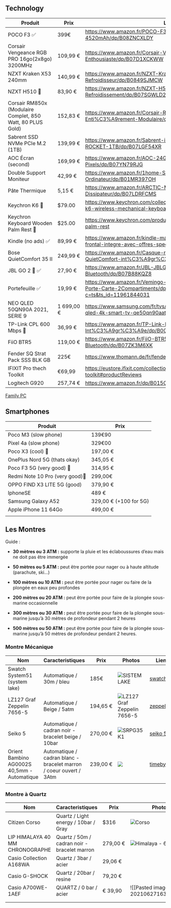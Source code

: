 
## Technology

Produit | Prix | Lien 
---|---|---
POCO F3 ✅ | 399€ | https://www.amazon.fr/POCO-F3-Smartphone-Snapdragon-4520mAh/dp/B08ZNCXLDY
Corsair Vengeance RGB PRO 16go(2x8go) 3200MHz | 109,99 € | https://www.amazon.fr/Corsair-Vengeance-RGB-PRO-Enthousiaste/dp/B07D1XCKWW
NZXT Kraken X53 240mm | 140,99 €  | https://www.amazon.fr/NZXT-Kraken-X53-240mm-Refroidisseur/dp/B0849SJMCW
NZXT H510 👀| 83,90 € | https://www.amazon.fr/NZXT-H510-Bo%C3%AEtier-Compatible-Refroidissement/dp/B07SGWLD2C
Corsair RM850x (Modulaire Complet, 850 Watt, 80 PLUS Gold) | 152,83 €  |https://www.amazon.fr/Corsair-RM850x-Alimentation-Enti%C3%A9rement-Modulaire/dp/B079QCFB1M
Sabrent SSD NVMe PCIe M.2 (1TB) | 139,99 € | https://www.amazon.fr/Sabrent-interne-Rocket-performance-SB-ROCKET-1TB/dp/B07LGF54XR
AOC Écran (second) | 169,99 € | https://www.amazon.fr/AOC-24G2U5-BK-%C3%A9cran-Pixels/dp/B07YN79RJG
Double Support Moniteur | 42,99 € | https://www.amazon.fr/1home-Support-Ecran-Moniteur-Ordinateur/dp/B01MR397OH
Pâte Thermique | 5,15 € | https://www.amazon.fr/ARCTIC-MX-2-2019-Refroidisseur-Dissipateur/dp/B07LDRFCMS
Keychron K6  👀|$79.00| https://www.keychron.com/collections/keyboard/products/keychron-k6-wireless-mechanical-keyboard?variant=31441079730265
Keychron Keyboard Wooden Palm Rest 👀 |$25.00 | https://www.keychron.com/products/keychron-keyboard-wooden-palm-rest
Kindle (no ads) ✅ | 89,99 € | https://www.amazon.fr/kindle-maintenant-avec-un-eclairage-frontal-integre-avec-offres-speciales-noir/dp/B07FQ4XCR1
Bose QuietComfort 35 II | 249,99 € | https://www.amazon.fr/Casque-r%C3%A9duction-Bose-QuietComfort-int%C3%A9gr%C3%A9/dp/B0756GB78C
JBL GO 2 👀 ✅| 27,90 € | https://www.amazon.fr/JBL-JBLGO2BLK-Enceinte-portable-Bluetooth/dp/B07B88KQZ8
Portefeuille ✅| 19,99 € | https://www.amazon.fr/Vemingo-Portefeuille-Porte-Monnaie-Porte-Carte-2Compartiments/dp/B085VQM5WZ?c=ts&ts_id=11961844031
NEO QLED 50QN90A 2021, SERIE 9 | 1 699,00 € |https://www.samsung.com/fr/tvs/qled-tv/qn90a-50-inch-neo-qled-4k-smart-tv-qe50qn90aatxxc/#benefits
TP-Link CPL 600 Mbps 👀| 36,99 € |https://www.amazon.fr/TP-Link-Mbps-Ethernet-Prise-Int%C3%A9gr%C3%A9e/dp/B00BUL8762
FiiO BTR5 |119,00 € | https://www.amazon.fr/FiiO-BTR5-Noir-Portable-Bluetooth/dp/B07ZK3M6XK
Fender SQ Strat Pack SSS BLK GB | 225€ |https://www.thomann.de/fr/fender_sq_strat_pack_sss_blk_gb.htm
IFIXIT Pro thech Toolkit | €69,99 |https://eustore.ifixit.com/collections/toolkits/products/pro-tech-toolkit#productReviews
Logitech G920 | 257,74 € |https://www.amazon.fr/dp/B015CXCRVE?psc=1
[Family PC](https://pcpartpicker.com/list/BpmfBc) 


## Smartphones

| Produit                         | Prix                    |
| ------------------------------- | ----------------------- |
| Poco M3 (slow phone)            | 139€90                  |
| Pixel 4a (slow phone)           | 329€00                  |
| Poco X3  (cool) 💸              | 197,00 €                |
| OnePlus Nord 5G (thats okay)    | 345,05 €                |
| Poco F3 5G (very good) 💸       | 314,95 €                |
| Redmi Note 10 Pro (very good)💸 | 299,00€                 |
| OPPO FIND X3 LITE 5G (good)     | 379,90 €                |
| IphoneSE                        | 489 €                   |
| Samsung Galaxy A52              | 329,00 €  (+100 for 5G) |
| Apple iPhone 11 64Go            | 499,00 €                |
|                                 |                         |


## Les Montres


Guide : 
-   **30 mètres ou 3 ATM :** supporte la pluie et les éclaboussures d’eau mais ne doit pas être immergée  
    
-   **50 mètres ou 5 ATM :** peut être portée pour nager ou à haute altitude (parachute, ski…)  
    
-   **100 mètres ou 10 ATM :** peut être portée pour nager ou faire de la plongée en eaux peu profondes  
    
-   **200 mètres ou 20 ATM :** peut être portée pour faire de la plongée sous-marine occasionnelle  
    
-   **300 mètres ou 30 ATM :** peut être portée pour faire de la plongée sous-marine jusqu’à 30 mètres de profondeur pendant 2 heures  
    
-   **500 mètres ou 50 ATM :** peut être portée pour faire de la plongée sous-marine jusqu’à 50 mètres de profondeur pendant 2 heures.




### Montre Mécanique

| Nom                                         | Caracteristiques                                                    | Prix     | Photos                                                                                                                                         | Liens                                                                                                                                                             |
| ------------------------------------------- | ------------------------------------------------------------------- | -------- | ---------------------------------------------------------------------------------------------------------------------------------------------- | ----------------------------------------------------------------------------------------------------------------------------------------------------------------- |
| Swatch System51 (system lake)               | Automatique / 30m / bleu                                            | 185€     | ![SISTEM LAKE](https://static.swatch.com/images/product/YIS420/sa000/YIS420_sa000_ec001m.png "SISTEM LAKE")                                    | [swatchlien](https://www.swatch.com/fr-fr/sistem-lake-yis420/YIS420.html)                                                                                         |
| LZ127 Graf Zeppelin 7656-5                  | Automatique / Beige / 5atm                                          | 194,65 € | ![LZ127 Graf Zeppelin 7656-5](https://ocarat.com/115811-thickbox_default/lz127-graf-zeppelin-7656-5-zeppelin.jpg "LZ127 Graf Zeppelin 7656-5") | [ zeppelin                                                                          ](https://ocarat.com/lz127-graf-zeppelin-7656-5-zeppelin-20435.html#features) |
| Seiko 5                                     | Automatique / cadran noir - bracelet beige / 10bar                  | 270,00 € | ![SRPG35K1](https://www.seikoboutique.fr/5277-superZoom/homme-mouvement-automatique-3-aiguilles-cadran-bracelet-nylon.jpg)                     | [seiko 5](https://www.seikoboutique.fr/seiko-5/1830-homme-mouvement-automatique-3-aiguilles-cadran-bracelet-nylon-srpg35k1.html)                                  |
| Orient Bambino AG0002S 40,5mm - Automatique | Automatique / cadran blanc - bracelet marron  / coeur ouvert / 3Atm | 239,00 € | ![](https://www.timebyme.com/pub/media/catalog/product/cache/01d424180768bdecf0901e111bfbc269/o/r/orient_ra-ag0002s.jpg)                       | [timebyme](https://www.timebyme.com/fr/orient-man-watch-bambino-white-silver-brown-ag0002s-40-5mm-automatic.html?msclkid=b306891f579a1f7132dfe9c72d7d2c79)        |
|                                             |                                                                     |          |                                                                                                                                                |                                                                                                                                                                   |


### Montre à Quartz 

| Nom                              | Caracteristiques                             | Prix     | Photos                                                                                                                                   | Liens                                                                                                                                                                                                                                                        |
| -------------------------------- | -------------------------------------------- | -------- | ---------------------------------------------------------------------------------------------------------------------------------------- | ------------------------------------------------------------------------------------------------------------------------------------------------------------------------------------------------------------------------------------------------------------ |
| Citizen Corso                    | Quartz / Light energy / 10bar / Gray         | $316     | ![Corso](https://embed.widencdn.net/img/citizenwatch/bjytcwfs9x/960x1200px/Corso.png?u=41zuoe&crop=false&position=t&q=80&color=ffffff00) | [ citizen      ](https://www.citizenwatch.com/us/en/product/BM7100-59H.html?cgid=mens#start=66&sz=48)                                                                                                                                                        |
| LIP  HIMALAYA 40 MM CHRONOGRAPHE | Quartz / 50m / cadran noir - bracelet marron | 279,00 € | ![Himalaya - 671598](https://www.lip.fr/1729-large_default/himalaya-40-mm-chronographe.jpg "Himalaya - 671598")                          | [ lip                                                                                                      ](https://www.lip.fr/fr/735-himalaya-40-mm-chronographe.html)                                                                                     |
| Casio Collection A168WA          | Quartz / 3bar / acier                        | 29,06 €  |                                                                                                                                          | [ amazon                                                                                                                                                                         ](https://www.amazon.fr/Montre-Mixte-Casio-Collection-A168WA/dp/B000LAKYW8) |
| Casio G-SHOCK                    | Quartz / 20bar /   resine                    | 79,20 €  |                                                                                                                                          | [amazon](https://www.amazon.fr/Casio-GBD-800-1BER-Horloge/dp/B07GB8M7WJ?ac_md=0-0-Y2FzaW8gZyBzaG9jaw%3D%3D-ac_d_rm)                                                                                                                                          |
| Casio A700WE-1AEF                | QUARTZ / 0 bar / acier                       | € 39,90  | ![[Pasted image 20210627163423.png]]                                                                                                     |  [casio](https://fr.casio-shop.eu/p/a700we-1aef/)                                                                                                                                                                                                                                                           |
|                                  |                                              |          |                                                                                                                                          |                                                                                                                                                                                                                                                              |
|                                  |                                              |          |                                                                                                                                          |                                                                                                                                                                                                                                                              |